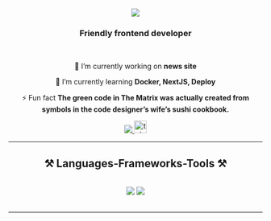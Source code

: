 <h1 align="center">
    <img src="https://readme-typing-svg.herokuapp.com/?font=Righteous&size=35&center=true&vCenter=true&width=500&height=70&duration=4000&lines=Hi+There!+👋;+I'm+Spiridonov+Dmitrii!;" />
</h1>

<h3 align="center">Friendly frontend developer</h3>

<br/>

<div align="center">
 
 🔭 I’m currently working on **news site**
 
 🌱 I’m currently learning **Docker, NextJS, Deploy**

⚡ Fun fact **The green code in The Matrix was actually created from symbols in the code designer’s wife’s sushi cookbook.**

 </div>
 
<div align="center"> 
<a href="mailto:spiridonovdima7@gmail.com">
    <img src="https://img.shields.io/badge/Gmail-333333?style=for-the-badge&logo=gmail&logoColor=red" />
</a>
<a href="https://t.me/spiridang">
    <img src="https://img.shields.io/static/v1?message=Telegram&logo=telegram&label=&color=2CA5E0&logoColor=white&labelColor=&style=for-the-badge" height="25" alt="telegram logo"  />
</a>
</div>

 <hr/>
 
<h2 align="center">⚒️ Languages-Frameworks-Tools ⚒️</h2>
<br/>
<div align="center">
    <img src="https://skillicons.dev/icons?i=react,redux,bootstrap,html,css,vscode,github,figma,tailwind,git,r" />
    <img src="https://skillicons.dev/icons?i=nodejs,javascript,typescript,express,postgres,nextjs" /><br>
</div>

<br/>
<hr/>


